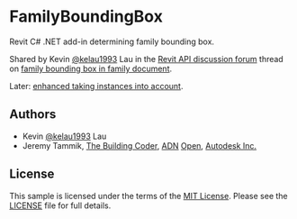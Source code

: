 # FamilyBoundingBox

Revit C# .NET add-in determining family bounding box.

Shared by Kevin [@kelau1993](https://forums.autodesk.com/t5/user/viewprofilepage/user-id/4517553) Lau in
the [Revit API discussion forum](http://forums.autodesk.com/t5/revit-api-forum/bd-p/160) thread
on [family bounding box in family document](https://forums.autodesk.com/t5/revit-api-forum/family-boundingbox-in-family-document/m-p/6946049).

Later: [enhanced taking instances into account](http://thebuildingcoder.typepad.com/blog/2017/08/bim-360-hackathon-and-bounding-box-determination.html#5).


## Authors

- Kevin [@kelau1993](https://forums.autodesk.com/t5/user/viewprofilepage/user-id/4517553) Lau
- Jeremy Tammik,
[The Building Coder](http://thebuildingcoder.typepad.com),
[ADN](http://www.autodesk.com/adn)
[Open](http://www.autodesk.com/adnopen),
[Autodesk Inc.](http://www.autodesk.com)


## License

This sample is licensed under the terms of the [MIT License](http://opensource.org/licenses/MIT).
Please see the [LICENSE](LICENSE) file for full details.
